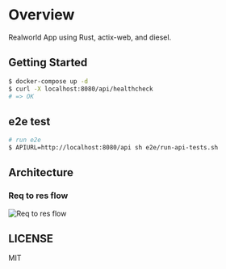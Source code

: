 # Overview

Realworld App using Rust, actix-web, and diesel.

## Getting Started

```zsh
$ docker-compose up -d
$ curl -X localhost:8080/api/healthcheck
# => OK
```

## e2e test

```zsh
# run e2e
$ APIURL=http://localhost:8080/api sh e2e/run-api-tests.sh
```

## Architecture

### Req to res flow

![Req to res flow](http://www.plantuml.com/plantuml/proxy?src=https://raw.githubusercontent.com/snamiki1212/realworld-rust-actix-web/main/doc/data_flow.pu)

## LICENSE

MIT
